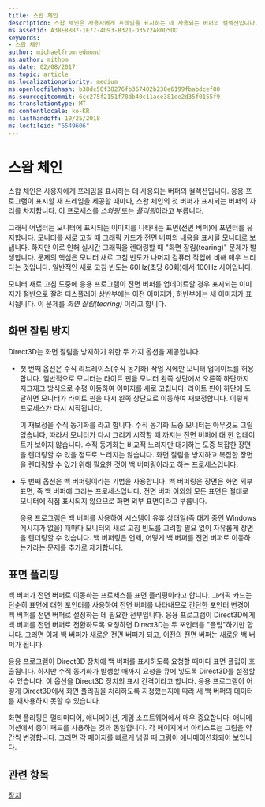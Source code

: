 ```yaml
---
title: 스왑 체인
description: 스왑 체인은 사용자에게 프레임을 표시하는 데 사용되는 버퍼의 컬렉션입니다.
ms.assetid: A38E8BB7-1E77-4D93-B321-D3572A80D5DD
keywords:
- 스왑 체인
author: michaelfromredmond
ms.author: mithom
ms.date: 02/08/2017
ms.topic: article
ms.localizationpriority: medium
ms.openlocfilehash: b38dc50f38276fb367402b230e6199fbabdcef80
ms.sourcegitcommit: 6cc275f2151f78db40c11ace381ee2d35f0155f9
ms.translationtype: MT
ms.contentlocale: ko-KR
ms.lasthandoff: 10/25/2018
ms.locfileid: "5549606"
---
```

# <a name="swap-chains"></a>스왑 체인


스왑 체인은 사용자에게 프레임을 표시하는 데 사용되는 버퍼의 컬렉션입니다. 응용 프로그램이 표시할 새 프레임을 제공할 때마다, 스왑 체인의 첫 버퍼가 표시되는 버퍼의 자리를 차지합니다. 이 프로세스를 *스와핑* 또는 *플리핑*이라고 부릅니다.

그래픽 어댑터는 모니터에 표시되는 이미지를 나타내는 표면(전면 버퍼)에 포인터를 유지합니다. 모니터를 새로 고칠 때 그래픽 카드가 전면 버퍼의 내용을 표시될 모니터로 보냅니다. 하지만 이로 인해 실시간 그래픽을 렌더링할 때 "화면 잘림(tearing)" 문제가 발생합니다. 문제의 핵심은 모니터 새로 고침 빈도가 나머지 컴퓨터 작업에 비해 매우 느리다는 것입니다. 일반적인 새로 고침 빈도는 60Hz(초당 60회)에서 100Hz 사이입니다.

모니터 새로 고침 도중에 응용 프로그램이 전면 버퍼를 업데이트할 경우 표시되는 이미지가 절반으로 잘려 디스플레이 상반부에는 이전 이미지가, 하반부에는 새 이미지가 표시됩니다. 이 문제를 *화면 잘림(tearing)* 이라고 합니다.

## <a name="span-idavoidingtearingspanspan-idavoidingtearingspanspan-idavoidingtearingspanavoiding-tearing"></a><span id="Avoiding_tearing"></span><span id="avoiding_tearing"></span><span id="AVOIDING_TEARING"></span>화면 잘림 방지


Direct3D는 화면 잘림을 방지하기 위한 두 가지 옵션을 제공합니다.

-   첫 번째 옵션은 수직 리트레이스(수직 동기화) 작업 시에만 모니터 업데이트를 허용합니다. 일반적으로 모니터는 라이트 핀을 모니터 왼쪽 상단에서 오른쪽 하단까지 지그재그 방식으로 수평 이동하여 이미지를 새로 고칩니다. 라이트 핀이 하단에 도달하면 모니터가 라이트 핀을 다시 왼쪽 상단으로 이동하여 재보정합니다. 이렇게 프로세스가 다시 시작됩니다.

    이 재보정을 수직 동기화를 라고 합니다. 수직 동기화 도중 모니터는 아무것도 그릴 없습니다, 따라서 모니터가 다시 그리기 시작할 때 까지는 전면 버퍼에 대 한 업데이트가 보이지 않습니다. 수직 동기화는 비교적 느리지만 대기하는 도중 복잡한 장면을 렌더링할 수 있을 정도로 느리지는 않습니다. 화면 잘림을 방지하고 복잡한 장면을 렌더링할 수 있기 위해 필요한 것이 백 버퍼링이라고 하는 프로세스입니다.

-   두 번째 옵션은 백 버퍼링이라는 기법을 사용합니다. 백 버퍼링은 장면은 화면 외부 표면, 즉 백 버퍼에 그리는 프로세스입니다. 전면 버퍼 이외의 모든 표면은 절대로 모니터에 직접 표시되지 않으므로 화면 외부 표면이라고 부릅니다.

    응용 프로그램은 백 버퍼를 사용하여 시스템이 유휴 상태일(즉 대기 중인 Windows 메시지가 없을) 때마다 모니터의 새로 고침 빈도를 고려할 필요 없이 자유롭게 장면을 렌더링할 수 있습니다. 백 버퍼링은 언제, 어떻게 백 버퍼를 전면 버퍼로 이동하는가라는 문제를 추가로 제기합니다.

## <a name="span-idsurfaceflippingspanspan-idsurfaceflippingspanspan-idsurfaceflippingspansurface-flipping"></a><span id="Surface_flipping"></span><span id="surface_flipping"></span><span id="SURFACE_FLIPPING"></span>표면 플리핑


백 버퍼가 전면 버퍼로 이동하는 프로세스를 표면 플리핑이라고 합니다. 그래픽 카드는 단순히 표면에 대한 포인터를 사용하여 전면 버퍼를 나타내므로 간단한 포인터 변경이 백 버퍼를 전면 버퍼로 설정하는 데 필요한 전부입니다. 응용 프로그램이 Direct3D에게 백 버퍼를 전면 버퍼로 전환하도록 요청하면 Direct3D는 두 포인터를 "플립"하기만 합니다. 그러면 이제 백 버퍼가 새로운 전면 버퍼가 되고, 이전의 전면 버퍼는 새로운 백 버퍼가 됩니다.

응용 프로그램이 Direct3D 장치에 백 버퍼를 표시하도록 요청할 때마다 표면 플립이 호출됩니다. 하지만 수직 동기화가 발생할 때까지 요청을 큐에 넣도록 Direct3D를 설정할 수 있습니다. 이 옵션을 Direct3D 장치의 표시 간격이라고 합니다. 응용 프로그램이 어떻게 Direct3D에서 화면 플리핑을 처리하도록 지정했는지에 따라 새 백 버퍼의 데이터를 재사용하지 못할 수 있습니다.

화면 플리핑은 멀티미디어, 애니메이션, 게임 소프트웨어에서 매우 중요합니다. 애니메이션에서 종이 패드를 사용하는 것과 동일합니다. 각 페이지에서 아티스트는 그림을 약간씩 변경합니다. 그러면 각 페이지를 빠르게 넘길 때 그림이 애니메이션화되어 보입니다.

## <a name="span-idrelated-topicsspanrelated-topics"></a><span id="related-topics"></span>관련 항목


[장치](devices.md)

 

 




